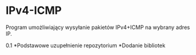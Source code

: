 # IPv4-ICMP
Program umożliwiający wysyłanie pakietów IPv4+ICMP na wybrany adres IP.

0.1
*Podstawowe uzupełnienie repozytorium
*Dodanie bibliotek
